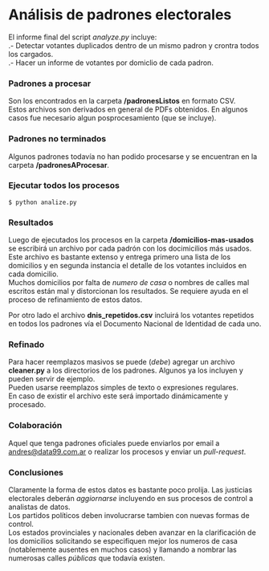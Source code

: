 # Análisis de padrones electorales

El informe final del script *analyze.py* incluye:  
.- Detectar votantes duplicados dentro de un mismo padron y crontra todos los cargados.  
.- Hacer un informe de votantes por domiclio de cada padron.  
  
### Padrones a procesar
  
Son los encontrados en la carpeta **/padronesListos** en formato CSV.  
Estos archivos son derivados en general de PDFs obtenidos. En algunos 
casos fue necesario algun posprocesamiento (que se incluye).  
  
### Padrones no terminados
  
Algunos padrones todavía no han podido procesarse y se encuentran en la 
carpeta **/padronesAProcesar**.  
  
### Ejecutar todos los procesos

```
$ python analize.py
```

### Resultados

Luego de ejecutados los procesos en la carpeta **/domicilios-mas-usados** se 
escribirá un archivo por cada padrón con los docimicilios más usados. Este 
archivo es bastante extenso y entrega primero una lista de los domicilios y 
en segunda instancia el detalle de los votantes incluidos en cada domicilio.  
Muchos domicilios por falta de *numero de casa* o nombres de calles mal escritos 
están mal y distorcionan los resultados. Se requiere ayuda en el proceso 
de refinamiento de estos datos.  
  
Por otro lado el archivo **dnis_repetidos.csv** incluirá los votantes repetidos 
en todos los padrones vía el Documento Nacional de Identidad de cada uno.  

### Refinado

Para hacer reemplazos masivos se puede (*debe*) agregar un archivo **cleaner.py** 
a los directorios de los padrones. Algunos ya los incluyen y pueden servir de ejemplo.  
Pueden usarse reemplazos simples de texto o expresiones regulares.  
En caso de existir el archivo este será importado dinámicamente y procesado.  

### Colaboración

Aquel que tenga padrones oficiales puede enviarlos por email a andres@data99.com.ar 
o realizar los procesos y enviar un *pull-request*.  

### Conclusiones

Claramente la forma de estos datos es bastante poco prolija. Las justicias electorales 
deberán *aggiornarse* incluyendo en sus procesos de control a analistas de datos.  
Los partidos políticos deben involucrarse tambien con nuevas formas de control.  
Los estados provinciales y nacionales deben avanzar en la clarificación de los 
domicilios solicitando se especifiquen mejor los numeros de casa (notablemente 
ausentes en muchos casos) y llamando a nombrar las numerosas calles *públicas* 
que todavía existen.  
